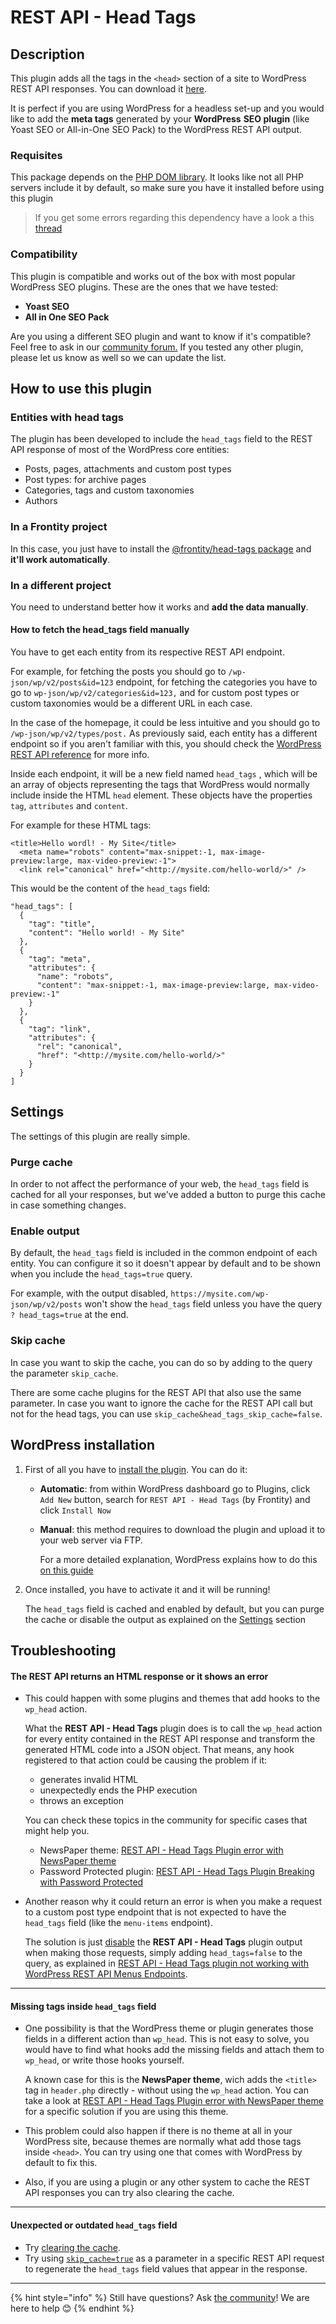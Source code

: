 # REST API - Head Tags

## Description

This plugin adds all the tags in the `<head>` section of a site to WordPress REST API responses. You can download it [here](https://wordpress.org/plugins/rest-api-head-tags/).

It is perfect if you are using WordPress for a headless set-up and you would like to add the **meta tags** generated by your **WordPress** **SEO plugin** \(like Yoast SEO or All-in-One SEO Pack\) to the WordPress REST API output.

### Requisites

This package depends on the [PHP DOM library](https://www.php.net/manual/en/book.dom.php). It looks like not all PHP servers include it by default, so make sure you have it installed before using this plugin

> If you get some errors regarding this dependency have a look a this [thread](https://github.com/frontity/wp-plugins/issues/35)

### Compatibility

This plugin is compatible and works out of the box with most popular WordPress SEO plugins. These are the ones that we have tested:

- **Yoast SEO**
- **All in One SEO Pack**

Are you using a different SEO plugin and want to know if it's compatible? Feel free to ask in our [community forum.](https://community.frontity.org/) If you tested any other plugin, please let us know as well so we can update the list.

## How to use this plugin

### Entities with head tags

The plugin has been developed to include the `head_tags` field to the REST API response of most of the WordPress core entities:

- Posts, pages, attachments and custom post types
- Post types: for archive pages
- Categories, tags and custom taxonomies
- Authors

### In a Frontity project

In this case, you just have to install the [@frontity/head-tags package]() and **it'll work automatically**.

### **In a different project**

You need to understand better how it works and **add the data manually**.

#### How to fetch the head_tags field manually

You have to get each entity from its respective REST API endpoint.

For example, for fetching the posts you should go to `/wp-json/wp/v2/posts&id=123` endpoint, for fetching the categories you have to go to `wp-json/wp/v2/categories&id=123,` and for custom post types or custom taxonomies would be a different URL in each case.

In the case of the homepage, it could be less intuitive and you should go to `/wp-json/wp/v2/types/post.` As previously said, each entity has a different endpoint so if you aren't familiar with this, you should check the [WordPress REST API reference](https://developer.wordpress.org/rest-api/reference/) for more info.

Inside each endpoint, it will be a new field named `head_tags` , which will be an array of objects representing the tags that WordPress would normally include inside the HTML `head` element. These objects have the properties `tag`, `attributes` and `content`.

For example for these HTML tags:

```text
<title>Hello wordl! - My Site</title>
  <meta name="robots" content="max-snippet:-1, max-image-preview:large, max-video-preview:-1">
  <link rel="canonical" href="<http://mysite.com/hello-world/>" />
```

This would be the content of the `head_tags` field:

```text
"head_tags": [
  {
    "tag": "title",
    "content": "Hello world! - My Site"
  },
  {
    "tag": "meta",
    "attributes": {
      "name": "robots",
      "content": "max-snippet:-1, max-image-preview:large, max-video-preview:-1"
    }
  },
  {
    "tag": "link",
    "attributes": {
      "rel": "canonical",
      "href": "<http://mysite.com/hello-world/>"
    }
  }
]
```

## Settings

The settings of this plugin are really simple.

### Purge cache

In order to not affect the performance of your web, the `head_tags` field is cached for all your responses, but we've added a button to purge this cache in case something changes.

### Enable output

By default, the `head_tags` field is included in the common endpoint of each entity. You can configure it so it doesn't appear by default and to be shown when you include the `head_tags=true` query.

For example, with the output disabled, `https://mysite.com/wp-json/wp/v2/posts` won't show the `head_tags` field unless you have the query `? head_tags=true` at the end.

### Skip cache

In case you want to skip the cache, you can do so by adding to the query the parameter `skip_cache`.

There are some cache plugins for the REST API that also use the same parameter. In case you want to ignore the cache for the REST API call but not for the head tags, you can use `skip_cache&head_tags_skip_cache=false`.

## WordPress installation

1. First of all you have to [install the plugin](https://wordpress.org/plugins/rest-api-head-tags/). You can do it:

   - **Automatic**: from within WordPress dashboard go to Plugins, click `Add New` button, search for `REST API - Head Tags` \(by Frontity\) and click `Install Now`
   - **Manual**: this method requires to download the plugin and upload it to your web server via FTP.

     For a more detailed explanation, WordPress explains how to do this [on this guide](https://wordpress.org/support/article/managing-plugins/#manual-plugin-installation)

2. Once installed, you have to activate it and it will be running!

   The `head_tags` field is cached and enabled by default, but you can purge the cache or disable the output as explained on the [Settings](rest-api-head-tags.md#settings) section

## Troubleshooting

#### The REST API returns an HTML response or it shows an error

- This could happen with some plugins and themes that add hooks to the `wp_head` action.

  What the **REST API - Head Tags** plugin does is to call the `wp_head` action for every entity contained in the REST API response and transform the generated HTML code into a JSON object. That means, any hook registered to that action could be causing the problem if it:

  - generates invalid HTML
  - unexpectedly ends the PHP execution
  - throws an exception

  You can check these topics in the community for specific cases that might help you.

  - NewsPaper theme: [REST API - Head Tags Plugin error with NewsPaper theme](https://community.frontity.org/t/rest-api-head-tags-plugin-error-with-newspaper-theme/1593)
  - Password Protected plugin: [REST API - Head Tags Plugin Breaking with Password Protected](https://community.frontity.org/t/rest-api-head-tags-plugin-breaking-with-password-protected/1071)

- Another reason why it could return an error is when you make a request to a custom post type endpoint that is not expected to have the `head_tags` field (like the `menu-items` endpoint).

  The solution is just [disable](https://docs.frontity.org/frontity-plugins/rest-api-head-tags#enable-output) the **REST API - Head Tags** plugin output when making those requests, simply adding `head_tags=false` to the query, as explained in [REST API - Head Tags plugin not working with WordPress REST API Menus Endpoints](https://community.frontity.org/t/rest-api-head-tags-plugin-not-working-with-wordpress-rest-api-menus-endpoints/1212).

---

#### Missing tags inside `head_tags` field

- One possibility is that the WordPress theme or plugin generates those fields in a different action than `wp_head`. This is not easy to solve, you would have to find what hooks add the missing fields and attach them to `wp_head`, or write those hooks yourself.

  A known case for this is the **NewsPaper theme**, wich adds the `<title>` tag in `header.php` directly - without using the `wp_head` action. You can take a look at [REST API - Head Tags Plugin error with NewsPaper theme](https://community.frontity.org/t/rest-api-head-tags-plugin-error-with-newspaper-theme/1593/14) for a specific solution if you are using this theme.

- This problem could also happen if there is no theme at all in your WordPress site, because themes are normally what add those tags inside `<head>`. You can try using one that comes with WordPress by default to fix this.

- Also, if you are using a plugin or any other system to cache the REST API responses you can try also clearing the cache.

---

#### Unexpected or outdated `head_tags` field

- Try [clearing the cache](https://docs.frontity.org/frontity-plugins/rest-api-head-tags#purge-cache).
- Try using [`skip_cache=true`](https://docs.frontity.org/frontity-plugins/rest-api-head-tags#skip-cache) as a parameter in a specific REST API request to regenerate the `head_tags` field values that appear in the response.

---

{% hint style="info" %}
Still have questions? Ask [the community](https://community.frontity.org/)! We are here to help 😊
{% endhint %}
